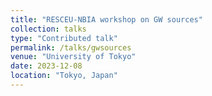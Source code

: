 ```yaml
---
title: "RESCEU-NBIA workshop on GW sources"
collection: talks
type: "Contributed talk"
permalink: /talks/gwsources
venue: "University of Tokyo"
date: 2023-12-08
location: "Tokyo, Japan"
---
```

